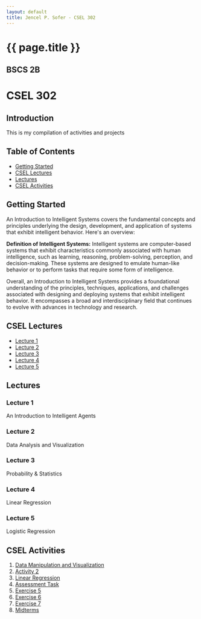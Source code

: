```yaml
---
layout: default
title: Jencel P. Sofer - CSEL 302
---
```


<!DOCTYPE html>
<html lang="en">
<head>
    <meta charset="UTF-8">
    <meta name="viewport" content="width=device-width, initial-scale=1.0">
    <title>{{ page.title }}</title>
</head>
<body>

<h1>{{ page.title }}</h1>
<h2>BSCS 2B</h2>
<h1>CSEL 302</h1>

<h2>Introduction</h2>
<p>This is my compilation of activities and projects</p>

<h2>Table of Contents</h2>
<ul>
  <li><a href="#getting-started">Getting Started</a></li>
  <li><a href="#csel-lectures">CSEL Lectures</a></li>
  <li><a href="#lectures">Lectures</a></li>
  <li><a href="#csel-activities">CSEL Activities</a></li>
</ul>

<h2 id="getting-started">Getting Started</h2>
<p>An Introduction to Intelligent Systems covers the fundamental concepts and principles underlying the design, development, and application of systems that exhibit intelligent behavior. Here's an overview:</p>
<p><strong>Definition of Intelligent Systems:</strong> Intelligent systems are computer-based systems that exhibit characteristics commonly associated with human intelligence, such as learning, reasoning, problem-solving, perception, and decision-making. These systems are designed to emulate human-like behavior or to perform tasks that require some form of intelligence.</p>
<p>Overall, an Introduction to Intelligent Systems provides a foundational understanding of the principles, techniques, applications, and challenges associated with designing and deploying systems that exhibit intelligent behavior. It encompasses a broad and interdisciplinary field that continues to evolve with advances in technology and research.</p>

<h2 id="csel-lectures">CSEL Lectures</h2>
<ul>
  <li><a href="#lecture-1">Lecture 1</a></li>
  <li><a href="#lecture-2">Lecture 2</a></li>
  <li><a href="#lecture-3">Lecture 3</a></li>
  <li><a href="#lecture-4">Lecture 4</a></li>
  <li><a href="#lecture-5">Lecture 5</a></li>
</ul>

<h2 id="lectures">Lectures</h2>

<h3 id="lecture-1">Lecture 1</h3>
<p>An Introduction to Intelligent Agents</p>
<!-- Add lecture content here -->

<h3 id="lecture-2">Lecture 2</h3>
<p>Data Analysis and Visualization</p>
<!-- Add lecture content here -->

<h3 id="lecture-3">Lecture 3</h3>
<p>Probability & Statistics</p>
<!-- Add lecture content here -->

<h3 id="lecture-4">Lecture 4</h3>
<p>Linear Regression</p>
<!-- Add lecture content here -->

<h3 id="lecture-5">Lecture 5</h3>
<p>Logistic Regression</p>
<!-- Add lecture content here -->

<h2 id="csel-activities">CSEL Activities</h2>
<ol>
  <li><a href="DATAA/data.ipynb">Data Manipulation and Visualization</a></li>
  <li><a href="Activity 2/ActTwo.ipynb">Activity 2</a></li>
  <li><a href="Linear Regression/Linear.ipynb">Linear Regression</a></li>
  <li><a href="Assesment Task/AT.ipynb">Assessment Task</a></li>
  <li><a href="EXER 5/EXER.ipynb">Exercise 5</a></li>
  <li><a href="EXER 6/EXERR.ipynb">Exercise 6</a></li>
  <li><a href="EXER 7/EXERRR.ipynb">Exercise 7</a></li>
  <li><a href="MIDTERMS/MID.ipynb">Midterms</a></li>
</ol>

</body>
</html>















  








 
